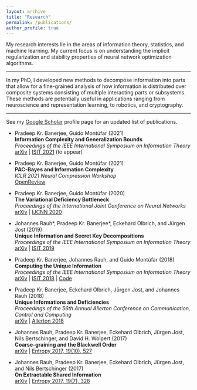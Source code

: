 ```yaml
---
layout: archive
title: "Research"
permalink: /publications/
author_profile: true
---
```


My research interests lie in the areas of information theory, statistics, and machine learning. My current focus is on understanding the implicit regularization and stability properties of neural network optimization algorithms.

---
In my PhD, I developed new methods to decompose information into parts that allow for a fine-grained analysis of how information is distributed over composite systems consisting of multiple interacting parts or subsystems. These methods are potentially useful in applications ranging from neuroscience and representation learning, to robotics, and cryptography. 

---
See my [Google Scholar](http://scholar.google.de/citations?user=cnSjMBwAAAAJ&hl=en) profile page for an updated list of publications.

* Pradeep Kr. Banerjee, Guido Mont&uacute;far (2021)<br />
**Information Complexity and Generalization Bounds**<br />
*Proceedings of the IEEE International Symposium on Information Theory*<br />
[arXiv](https://arxiv.org/pdf/2105.01747.pdf) | [ISIT 2021](https://2021.ieee-isit.org/) (to appear)

* Pradeep Kr. Banerjee, Guido Mont&uacute;far (2021)<br />
**PAC-Bayes and Information Complexity**<br />
*ICLR 2021 Neural Compression Workshop*<br />
[OpenReview](https://openreview.net/pdf?id=LPw-isa6Ngb)

* Pradeep Kr. Banerjee, Guido Mont&uacute;far (2020)<br />
**The Variational Deficiency Bottleneck**<br />
*Proceedings of the International Joint Conference on Neural Networks*<br />
[arXiv](https://arxiv.org/pdf/1810.11677.pdf) | [IJCNN 2020](https://ieeexplore.ieee.org/document/9206900)

* Johannes Rauh\*, Pradeep Kr. Banerjee\*, Eckehard Olbrich, and J&uuml;rgen Jost (2019)<br />
**Unique Information and Secret Key Decompositions**<br />
*Proceedings of the IEEE International Symposium on Information Theory*<br />
[arXiv](https://arxiv.org/pdf/1901.08007.pdf) | [ISIT 2019](https://ieeexplore.ieee.org/abstract/document/8849550/)

* Pradeep Kr. Banerjee, Johannes Rauh, and Guido Mont&uacute;far (2018)<br />
**Computing the Unique Information**<br />
*Proceedings of the IEEE International Symposium on Information Theory*<br />
[arXiv](https://arxiv.org/pdf/1709.07487.pdf) | [ISIT 2018](https://ieeexplore.ieee.org/abstract/document/8437757) | [Code](https://github.com/infodeco/computeUI)

* Pradeep Kr. Banerjee, Eckehard Olbrich, J&uuml;rgen Jost, and Johannes Rauh (2018)<br />
**Unique Informations and Deficiencies**<br />
*Proceedings of the 56th Annual Allerton Conference on Communication, Control and Computing*<br />
[arXiv](https://arxiv.org/pdf/1807.05103.pdf) | [Allerton 2018](https://ieeexplore.ieee.org/abstract/document/8635984)

* Johannes Rauh, Pradeep Kr. Banerjee, Eckehard Olbrich, J&uuml;rgen Jost, Nils Bertschinger, and David H. Wolpert (2017)<br />
**Coarse-graining and the Blackwell Order**<br />
[arXiv](https://arxiv.org/pdf/1701.07602.pdf) | [Entropy 2017, 19(10), 527](https://doi.org/10.3390/e19100527)

* Johannes Rauh, Pradeep Kr. Banerjee, Eckehard Olbrich, J&uuml;rgen Jost, and Nils Bertschinger (2017)<br />
**On Extractable Shared Information**<br />
[arXiv](https://arxiv.org/pdf/1701.07805.pdf) | [Entropy 2017, 19(7), 328](https://doi.org/10.3390/e19070328)




